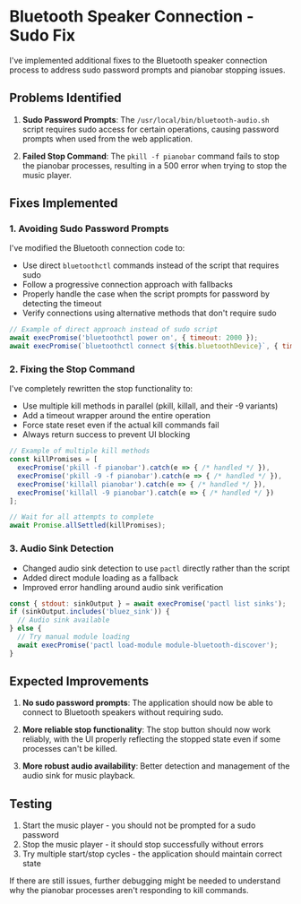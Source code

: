 # Bluetooth Speaker Connection - Sudo Fix

I've implemented additional fixes to the Bluetooth speaker connection process to address sudo password prompts and pianobar stopping issues.

## Problems Identified

1. **Sudo Password Prompts**: The `/usr/local/bin/bluetooth-audio.sh` script requires sudo access for certain operations, causing password prompts when used from the web application.

2. **Failed Stop Command**: The `pkill -f pianobar` command fails to stop the pianobar processes, resulting in a 500 error when trying to stop the music player.

## Fixes Implemented

### 1. Avoiding Sudo Password Prompts

I've modified the Bluetooth connection code to:

- Use direct `bluetoothctl` commands instead of the script that requires sudo
- Follow a progressive connection approach with fallbacks
- Properly handle the case when the script prompts for password by detecting the timeout
- Verify connections using alternative methods that don't require sudo

```javascript
// Example of direct approach instead of sudo script
await execPromise('bluetoothctl power on', { timeout: 2000 });
await execPromise(`bluetoothctl connect ${this.bluetoothDevice}`, { timeout: 10000 });
```

### 2. Fixing the Stop Command

I've completely rewritten the stop functionality to:

- Use multiple kill methods in parallel (pkill, killall, and their -9 variants)
- Add a timeout wrapper around the entire operation
- Force state reset even if the actual kill commands fail
- Always return success to prevent UI blocking

```javascript
// Example of multiple kill methods
const killPromises = [
  execPromise('pkill -f pianobar').catch(e => { /* handled */ }),
  execPromise('pkill -9 -f pianobar').catch(e => { /* handled */ }),
  execPromise('killall pianobar').catch(e => { /* handled */ }),
  execPromise('killall -9 pianobar').catch(e => { /* handled */ })
];

// Wait for all attempts to complete
await Promise.allSettled(killPromises);
```

### 3. Audio Sink Detection

- Changed audio sink detection to use `pactl` directly rather than the script
- Added direct module loading as a fallback
- Improved error handling around audio sink verification

```javascript
const { stdout: sinkOutput } = await execPromise('pactl list sinks');
if (sinkOutput.includes('bluez_sink')) {
  // Audio sink available
} else {
  // Try manual module loading
  await execPromise('pactl load-module module-bluetooth-discover');
}
```

## Expected Improvements

1. **No sudo password prompts**: The application should now be able to connect to Bluetooth speakers without requiring sudo.

2. **More reliable stop functionality**: The stop button should now work reliably, with the UI properly reflecting the stopped state even if some processes can't be killed.

3. **More robust audio availability**: Better detection and management of the audio sink for music playback.

## Testing

1. Start the music player - you should not be prompted for a sudo password
2. Stop the music player - it should stop successfully without errors
3. Try multiple start/stop cycles - the application should maintain correct state

If there are still issues, further debugging might be needed to understand why the pianobar processes aren't responding to kill commands.